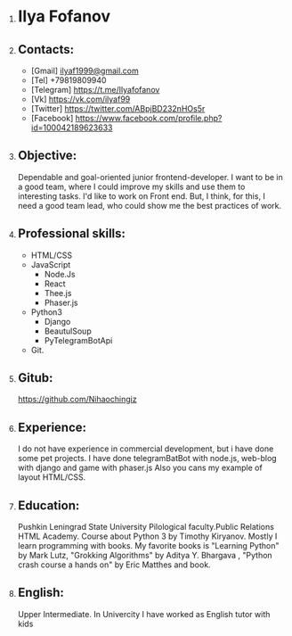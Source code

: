 1.   Ilya Fofanov
     ============
2.  Contacts:
    ----------
    * [Gmail] ilyaf1999@gmail.com
    * [Tel] +79819809940
    * [Telegram] https://t.me/Ilyafofanov
    * [Vk] https://vk.com/ilyaf99
    * [Twitter] https://twitter.com/ABpjBD232nHOs5r
    * [Facebook] https://www.facebook.com/profile.php?id=100042189623633
  
    
3.  Objective:
    ----------
    Dependable and goal-oriented junior frontend-developer. I want to be in a good team, where I could improve my skills and use them to interesting tasks. I'd like to work         on Front end. But, I think, for this, I need a good team lead, who could show me the best practices of work.
4.  Professional skills:
    ----------
    * HTML/CSS
    * JavaScript
    	* Node.Js
    	* React
    	* Thee.js
    	* Phaser.js
	* Python3
	    * Django
	    * BeautulSoup
	    * PyTelegramBotApi
	* Git.  
5.  Gitub:
    ----------
    https://github.com/Nihaochingiz

6.  Experience:
    ----------
    I do not have experience in commercial development, but i have done some pet projects. I have done telegramBatBot with node.js, web-blog with django and game with phaser.js Also you cans my example of layout HTML/CSS. 
 7. Education:
    ----------
  	Pushkin Leningrad State University
  	Pilological faculty.Public Relations
  	HTML Academy. Course about Python 3 by Timothy Kiryanov. Mostly I learn programming with books. My favorite books is "Learning Python" by Mark Lutz, "Grokking Algorithms" by Aditya Y. Bhargava , "Python crash course a hands on" by Eric Matthes and book.
  8. English:
     ----------
    	Upper Intermediate. 
	In Univercity I have worked as English tutor with kids
  
  
  	

